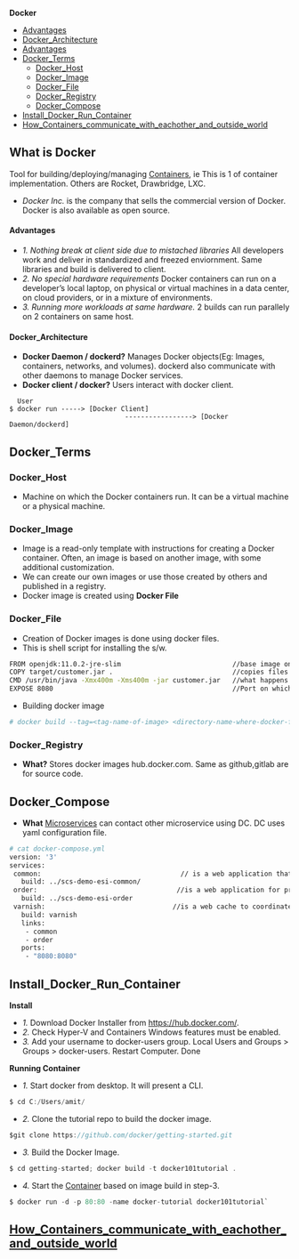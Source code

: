 **Docker**
  - [Advantages](#adv)
  - [Docker_Architecture](#arc)
  - [Advantages](#Advantages)
- [Docker_Terms](#Docker_Terms)
  - [Docker_Host](#Docker_Host)
  - [Docker_Image](#Docker_Image)
  - [Docker_File](#Docker_File)
  - [Docker_Registry](#Docker_Registry)
  - [Docker_Compose](#Docker_Compose)
- [Install_Docker_Run_Container](#Install_Docker_Run_Container)
- [How_Containers_communicate_with_eachother_and_outside_world](#How_Containers_communicate_with_eachother_and_outside_world)

## What is Docker 
Tool for building/deploying/managing [Containers](../Containers), ie This is 1 of container implementation. Others are Rocket, Drawbridge, LXC.
- *Docker Inc.* is the company that sells the commercial version of Docker. Docker is also available as open source.

<a name=adv></a>
#### Advantages
- *1. Nothing break at client side due to mistached libraries* All developers work and deliver in standardized and freezed enviornment. Same libraries and build is delivered to client.
- *2. No special hardware requirements* Docker containers can run on a developer’s local laptop, on physical or virtual machines in a data center, on cloud providers, or in a mixture of environments.
- *3. Running more workloads at same hardware.* 2 builds can run parallely on 2 containers on same host.


#### Docker_Architecture
- **Docker Daemon / dockerd?** Manages Docker objects(Eg: Images, containers, networks, and volumes). dockerd also communicate with other daemons to manage Docker services.
- **Docker client / docker?** Users interact with docker client.
```
  User 
$ docker run -----> [Docker Client]
                             -----------------> [Docker Daemon/dockerd]
```


## Docker_Terms
### Docker_Host 
- Machine on which the Docker containers run. It can be a virtual machine or a physical machine.

### Docker_Image
- Image is a read-only template with instructions for creating a Docker container. Often, an image is based on another image, with some additional customization. 
- We can create our own images or use those created by others and published in a registry.
- Docker image is created using **Docker File**

### Docker_File
- Creation of Docker images is done using docker files.
- This is shell script for installing the s/w.
```bash
FROM openjdk:11.0.2-jre-slim                            //base image on which the installation is based
COPY target/customer.jar .                              //copies files in the Docker image
CMD /usr/bin/java -Xmx400m -Xms400m -jar customer.jar   //what happens when the Docker container is started
EXPOSE 8080                                             //Port on which docker is available
```
- Building docker image
```bash
# docker build --tag=<tag-name-of-image> <directory-name-where-docker-file-is-present>    //docker is command line tool
```

### Docker_Registry
- **What?** Stores docker images hub.docker.com. Same as github,gitlab are for source code.

## Docker_Compose
- **What** [Microservices](/System-Design/Concepts/MicroServices) can contact other microservice using DC. DC uses yaml configuration file.
 ```bash
 # cat docker-compose.yml
 version: '3'
services:
  common:                                   // is a web application that is supposed to deliver common artifacts.
    build: ../scs-demo-esi-common/
  order:                                   //is a web application for processing orders.
    build: ../scs-demo-esi-order
  varnish:                                //is a web cache to coordinate the two web applications.
    build: varnish
    links:
     - common
     - order
    ports:
     - "8080:8080"
 ```

## Install_Docker_Run_Container
**Install**
- *1.* Download Docker Installer from https://hub.docker.com/.
- *2.* Check Hyper-V and Containers Windows features must be enabled.
- *3.* Add your username to docker-users group. Local Users and Groups > Groups > docker-users. Restart Computer. Done

**Running Container**
- *1.* Start docker from desktop. It will present a CLI. 
```c
$ cd C:/Users/amit/
```
- *2.* Clone the tutorial repo to build the docker image. 
```c
$git clone https://github.com/docker/getting-started.git
```
- *3.* Build the Docker Image.  
```c
$ cd getting-started; docker build -t docker101tutorial .
```
- *4.* Start the [Container](../../Containers) based on image build in step-3. 
```c
$ docker run -d -p 80:80 -name docker-tutorial docker101tutorial`
```

## [How_Containers_communicate_with_eachother_and_outside_world](Docker_Networking)
